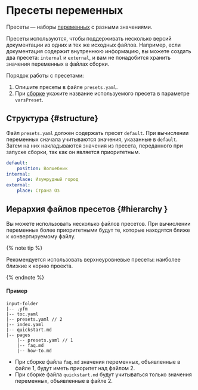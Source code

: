 # Пресеты переменных

Пресеты — наборы [переменных](../syntax/vars.md) с разными значениями.

Пресеты используются, чтобы поддерживать несколько версий документации из одних и тех же исходных файлов. Например, если документация содержит внутреннюю информацию, вы можете создать два пресета: `internal` и `external`, и вам не понадобится хранить значения переменных в файлах сборки.

Порядок работы с пресетами:
1. Опишите пресеты в файле `presets.yaml`.
1. При [сборке](../tools/docs/index.md) укажите название используемого пресета в параметре `varsPreset`.

## Структура {#structure}

Файл `presets.yaml` должен содержать пресет `default`. При вычислении переменных сначала учитываются значения, указанные в `default`. Затем на них накладываются значения из пресета, переданного при запуске сборки, так как он является приоритетным.

```yaml
default:
    position: Волшебник
internal:
    place: Изумрудный город
external:
    place: Страна Оз
```

## Иерархия файлов пресетов {#hierarchy }

Вы можете использовать несколько файлов пресетов. При вычислении переменных более приоритетными будут те, которые находятся ближе к конвертируемому файлу.

{% note tip %}

Рекомендуется использовать верхнеуровневые пресеты: наиболее близкие к корню проекта.

{% endnote %}


#### Пример

```
input-folder
|-- .yfm
|-- toc.yaml
|-- presets.yaml // 2
|-- index.yaml
|-- quickstart.md
|-- pages
    |-- presets.yaml // 1
    |-- faq.md
    |-- how-to.md
```

* При сборке файла `faq.md` значения переменных, объявленные в файле 1, будут иметь приоритет над файлом 2.
* При сборке файла `quickstart.md` будут учитываться только значения переменных, объявленные в файле 2.
